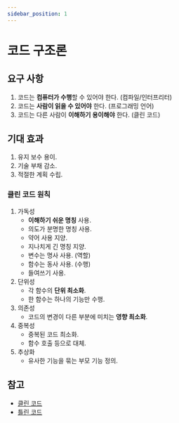 ```yaml
---
sidebar_position: 1
---
```

# 코드 구조론
## 요구 사항
1. 코드는 **컴퓨터가 수행**할 수 있어야 한다. (컴파일/인터프리터) 
2. 코드는 **사람이 읽을 수 있어야** 한다. (프로그래밍 언어)
3. 코드는 다른 사람이 **이해하기 용이해야** 한다. (클린 코드)
## 기대 효과
1. 유지 보수 용이.
2. 기술 부채 감소.
3. 적절한 계획 수립.
### 클린 코드 원칙
1. 가독성
	* **이해하기 쉬운 명칭** 사용.
	* 의도가 분명한 명칭 사용.
	* 약어 사용 지양.
	* 지나치게 긴 명칭 지양.
	* 변수는 명사 사용. (역할)
	* 함수는 동사 사용. (수행)
	* 들여쓰기 사용.
2. 단위성
	* 각 함수의 **단위 최소화**.
	* 한 함수는 하나의 기능만 수행.
3. 의존성
	* 코드의 변경이 다른 부분에 미치는 **영향 최소화**.
4. 중복성
	* 중복된 코드 최소화.
	* 함수 호출 등으로 대체.
5. 추상화
	* 유사한 기능을 묶는 부모 기능 정의.

## 참고
* [클린 코드](https://hypers84.tistory.com/2460)
* [틀린 코드](https://wikidocs.net/168357)